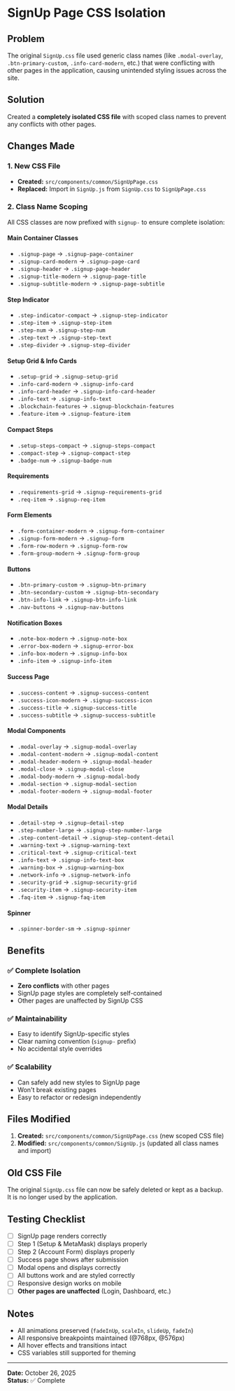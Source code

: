 # SignUp Page CSS Isolation

## Problem
The original `SignUp.css` file used generic class names (like `.modal-overlay`, `.btn-primary-custom`, `.info-card-modern`, etc.) that were conflicting with other pages in the application, causing unintended styling issues across the site.

## Solution
Created a **completely isolated CSS file** with scoped class names to prevent any conflicts with other pages.

## Changes Made

### 1. New CSS File
- **Created:** `src/components/common/SignUpPage.css`
- **Replaced:** Import in `SignUp.js` from `SignUp.css` to `SignUpPage.css`

### 2. Class Name Scoping
All CSS classes are now prefixed with `signup-` to ensure complete isolation:

#### Main Container Classes
- `.signup-page` → `.signup-page-container`
- `.signup-card-modern` → `.signup-page-card`
- `.signup-header` → `.signup-page-header`
- `.signup-title-modern` → `.signup-page-title`
- `.signup-subtitle-modern` → `.signup-page-subtitle`

#### Step Indicator
- `.step-indicator-compact` → `.signup-step-indicator`
- `.step-item` → `.signup-step-item`
- `.step-num` → `.signup-step-num`
- `.step-text` → `.signup-step-text`
- `.step-divider` → `.signup-step-divider`

#### Setup Grid & Info Cards
- `.setup-grid` → `.signup-setup-grid`
- `.info-card-modern` → `.signup-info-card`
- `.info-card-header` → `.signup-info-card-header`
- `.info-text` → `.signup-info-text`
- `.blockchain-features` → `.signup-blockchain-features`
- `.feature-item` → `.signup-feature-item`

#### Compact Steps
- `.setup-steps-compact` → `.signup-steps-compact`
- `.compact-step` → `.signup-compact-step`
- `.badge-num` → `.signup-badge-num`

#### Requirements
- `.requirements-grid` → `.signup-requirements-grid`
- `.req-item` → `.signup-req-item`

#### Form Elements
- `.form-container-modern` → `.signup-form-container`
- `.signup-form-modern` → `.signup-form`
- `.form-row-modern` → `.signup-form-row`
- `.form-group-modern` → `.signup-form-group`

#### Buttons
- `.btn-primary-custom` → `.signup-btn-primary`
- `.btn-secondary-custom` → `.signup-btn-secondary`
- `.btn-info-link` → `.signup-btn-info-link`
- `.nav-buttons` → `.signup-nav-buttons`

#### Notification Boxes
- `.note-box-modern` → `.signup-note-box`
- `.error-box-modern` → `.signup-error-box`
- `.info-box-modern` → `.signup-info-box`
- `.info-item` → `.signup-info-item`

#### Success Page
- `.success-content` → `.signup-success-content`
- `.success-icon-modern` → `.signup-success-icon`
- `.success-title` → `.signup-success-title`
- `.success-subtitle` → `.signup-success-subtitle`

#### Modal Components
- `.modal-overlay` → `.signup-modal-overlay`
- `.modal-content-modern` → `.signup-modal-content`
- `.modal-header-modern` → `.signup-modal-header`
- `.modal-close` → `.signup-modal-close`
- `.modal-body-modern` → `.signup-modal-body`
- `.modal-section` → `.signup-modal-section`
- `.modal-footer-modern` → `.signup-modal-footer`

#### Modal Details
- `.detail-step` → `.signup-detail-step`
- `.step-number-large` → `.signup-step-number-large`
- `.step-content-detail` → `.signup-step-content-detail`
- `.warning-text` → `.signup-warning-text`
- `.critical-text` → `.signup-critical-text`
- `.info-text` → `.signup-info-text-box`
- `.warning-box` → `.signup-warning-box`
- `.network-info` → `.signup-network-info`
- `.security-grid` → `.signup-security-grid`
- `.security-item` → `.signup-security-item`
- `.faq-item` → `.signup-faq-item`

#### Spinner
- `.spinner-border-sm` → `.signup-spinner`

## Benefits

### ✅ Complete Isolation
- **Zero conflicts** with other pages
- SignUp page styles are completely self-contained
- Other pages are unaffected by SignUp CSS

### ✅ Maintainability
- Easy to identify SignUp-specific styles
- Clear naming convention (`signup-` prefix)
- No accidental style overrides

### ✅ Scalability
- Can safely add new styles to SignUp page
- Won't break existing pages
- Easy to refactor or redesign independently

## Files Modified

1. **Created:** `src/components/common/SignUpPage.css` (new scoped CSS file)
2. **Modified:** `src/components/common/SignUp.js` (updated all class names and import)

## Old CSS File
The original `SignUp.css` file can now be safely deleted or kept as a backup. It is no longer used by the application.

## Testing Checklist

- [ ] SignUp page renders correctly
- [ ] Step 1 (Setup & MetaMask) displays properly
- [ ] Step 2 (Account Form) displays properly
- [ ] Success page shows after submission
- [ ] Modal opens and displays correctly
- [ ] All buttons work and are styled correctly
- [ ] Responsive design works on mobile
- [ ] **Other pages are unaffected** (Login, Dashboard, etc.)

## Notes

- All animations preserved (`fadeInUp`, `scaleIn`, `slideUp`, `fadeIn`)
- All responsive breakpoints maintained (@768px, @576px)
- All hover effects and transitions intact
- CSS variables still supported for theming

---

**Date:** October 26, 2025  
**Status:** ✅ Complete
